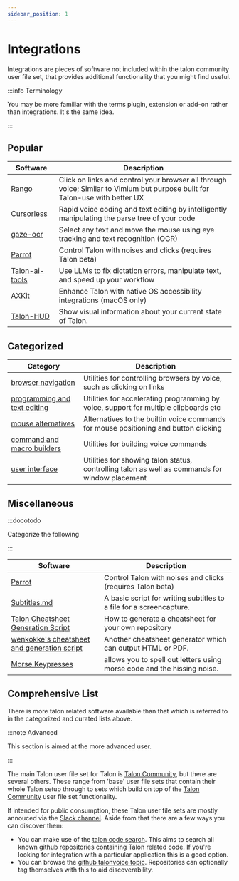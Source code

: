 ```yaml
---
sidebar_position: 1
---
```


# Integrations

Integrations are pieces of software not included within the talon community user file set, that provides
additional functionality that you might find useful.

:::info Terminology

You may be more familiar with the terms plugin, extension or add-on rather than integrations.
It's the same idea.

:::

## Popular

| Software                                                     | Description                                                                                                                 |
| ------------------------------------------------------------ | --------------------------------------------------------------------------------------------------------------------------- |
| [Rango](https://github.com/david-tejada/rango)               | Click on links and control your browser all through voice; Similar to Vimium but purpose built for Talon-use with better UX |
| [Cursorless](https://www.cursorless.org/)                    | Rapid voice coding and text editing by intelligently manipulating the parse tree of your code                               |
| [gaze-ocr](https://github.com/wolfmanstout/talon-gaze-ocr)   | Select any text and move the mouse using eye tracking and text recognition (OCR)                                            |
| [Parrot](https://github.com/chaosparrot/parrot.py)           | Control Talon with noises and clicks (requires Talon beta)                                                                  |
| [Talon-ai-tools](https://github.com/c-loftus/talon-ai-tools) | Use LLMs to fix dictation errors, manipulate text, and speed up your workflow                                               |
| [AXKit](https://github.com/phillco/talon-axkit)              | Enhance Talon with native OS accessibility integrations (macOS only)                                                        |
| [Talon-HUD](https://github.com/chaosparrot/talon_hud)        | Show visual information about your current state of Talon.                                                                  |

## Categorized

| Category                                                     | Description                                                                                                                 |
| ------------------------------------------------------------ | --------------------------------------------------------------------------------------------------------------------------- |
| [browser navigation](./browser-navigation.md) | Utilities for controlling browsers by voice, such as clicking on links |
| [programming and text editing](./coding-and-editing.md) | Utilities for accelerating programming by voice, support for multiple clipboards etc |
| [mouse alternatives](./mouse-alternatives.md) | Alternatives to the builtin voice commands for mouse positioning and button clicking |
| [command and macro builders](./talon-customization-helpers.md) | Utilities for building voice commands |
| [user interface](./user-interface.md) | Utilities for showing talon status, controlling talon as well as commands for window placement |

## Miscellaneous

:::docotodo

Categorize the following

:::

| Software                                           | Description                                                |
| -------------------------------------------------- | ---------------------------------------------------------- |
| [Parrot](https://github.com/chaosparrot/parrot.py) | Control Talon with noises and clicks (requires Talon beta) |
| [Subtitles.md](https://gist.github.com/tararoys/accf5506bea2c5c17e5bb31c7beac6e4) | A basic script for writing subtitles to a file for a screencapture. |
| [Talon Cheatsheet Generation Script](https://gist.github.com/tararoys/c538b7ae8e1f21db9a794c2c0f5becf4) | How to generate a cheatsheet for your own repository |
| [wenkokke's cheatsheet and generation script](https://github.com/wenkokke/talon-cheatsheet/) | Another cheatsheet generator which can output HTML or PDF. |
| [Morse Keypresses](https://gist.github.com/tararoys/7ef72526a825bb4c2253c961695d5e4b) | allows you to spell out letters using morse code and the hissing noise. |


## Comprehensive List

There is more talon related software available than that which is referred to in the categorized and curated lists above.

:::note Advanced

This section is aimed at the more advanced user.

:::

The main Talon user file set for Talon is [Talon Community](https://github.com/talonhub/community), but there are several others. These range from 'base' user file sets that contain their whole Talon setup through to sets which build on top of the [Talon Community](https://github.com/talonhub/community) user file set functionality.

If intended for public consumption, these Talon user file sets are mostly annouced via the [Slack channel](https://talonvoice.com/chat). Aside from that there are a few ways you can discover them:

- You can make use of the [talon code search](https://search.talonvoice.com/search/). This aims to search all known github repositories containing Talon related code. If you're looking for integration with a particular application this is a good option.
- You can browse the [github talonvoice topic](https://github.com/topics/talonvoice). Repositories can optionally tag themselves with this to aid discoverability.

